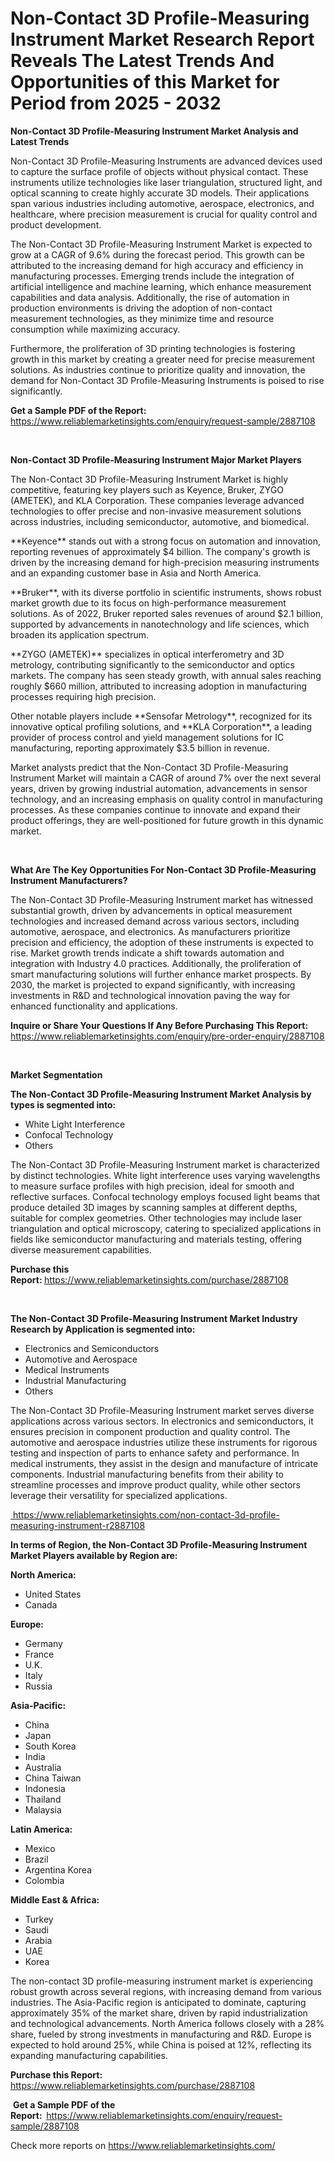 <p><h1>Non-Contact 3D Profile-Measuring Instrument Market Research Report Reveals The Latest Trends And Opportunities of this Market for Period from 2025 - 2032</h1></p><p><strong>Non-Contact 3D Profile-Measuring Instrument Market Analysis and Latest Trends</strong></p>
<p><p>Non-Contact 3D Profile-Measuring Instruments are advanced devices used to capture the surface profile of objects without physical contact. These instruments utilize technologies like laser triangulation, structured light, and optical scanning to create highly accurate 3D models. Their applications span various industries including automotive, aerospace, electronics, and healthcare, where precision measurement is crucial for quality control and product development.</p><p>The Non-Contact 3D Profile-Measuring Instrument Market is expected to grow at a CAGR of 9.6% during the forecast period. This growth can be attributed to the increasing demand for high accuracy and efficiency in manufacturing processes. Emerging trends include the integration of artificial intelligence and machine learning, which enhance measurement capabilities and data analysis. Additionally, the rise of automation in production environments is driving the adoption of non-contact measurement technologies, as they minimize time and resource consumption while maximizing accuracy.</p><p>Furthermore, the proliferation of 3D printing technologies is fostering growth in this market by creating a greater need for precise measurement solutions. As industries continue to prioritize quality and innovation, the demand for Non-Contact 3D Profile-Measuring Instruments is poised to rise significantly.</p></p>
<p><strong>Get a Sample PDF of the Report:&nbsp;</strong> <a href="https://www.reliablemarketinsights.com/enquiry/request-sample/2887108?utm_campaign=3036&utm_medium=2&utm_source=Github&utm_content=ia&utm_term=13032025&utm_id=non-contact-3d-profile-measuring-instrument">https://www.reliablemarketinsights.com/enquiry/request-sample/2887108</a></p>
<p>&nbsp;</p>
<p><strong>Non-Contact 3D Profile-Measuring Instrument Major Market Players</strong></p>
<p><p>The Non-Contact 3D Profile-Measuring Instrument Market is highly competitive, featuring key players such as Keyence, Bruker, ZYGO (AMETEK), and KLA Corporation. These companies leverage advanced technologies to offer precise and non-invasive measurement solutions across industries, including semiconductor, automotive, and biomedical.</p><p>**Keyence** stands out with a strong focus on automation and innovation, reporting revenues of approximately $4 billion. The company's growth is driven by the increasing demand for high-precision measuring instruments and an expanding customer base in Asia and North America.</p><p>**Bruker**, with its diverse portfolio in scientific instruments, shows robust market growth due to its focus on high-performance measurement solutions. As of 2022, Bruker reported sales revenues of around $2.1 billion, supported by advancements in nanotechnology and life sciences, which broaden its application spectrum.</p><p>**ZYGO (AMETEK)** specializes in optical interferometry and 3D metrology, contributing significantly to the semiconductor and optics markets. The company has seen steady growth, with annual sales reaching roughly $660 million, attributed to increasing adoption in manufacturing processes requiring high precision.</p><p>Other notable players include **Sensofar Metrology**, recognized for its innovative optical profiling solutions, and **KLA Corporation**, a leading provider of process control and yield management solutions for IC manufacturing, reporting approximately $3.5 billion in revenue.</p><p>Market analysts predict that the Non-Contact 3D Profile-Measuring Instrument Market will maintain a CAGR of around 7% over the next several years, driven by growing industrial automation, advancements in sensor technology, and an increasing emphasis on quality control in manufacturing processes. As these companies continue to innovate and expand their product offerings, they are well-positioned for future growth in this dynamic market.</p></p>
<p>&nbsp;</p>
<p><strong>What Are The Key Opportunities For Non-Contact 3D Profile-Measuring Instrument Manufacturers?</strong></p>
<p><p>The Non-Contact 3D Profile-Measuring Instrument market has witnessed substantial growth, driven by advancements in optical measurement technologies and increased demand across various sectors, including automotive, aerospace, and electronics. As manufacturers prioritize precision and efficiency, the adoption of these instruments is expected to rise. Market growth trends indicate a shift towards automation and integration with Industry 4.0 practices. Additionally, the proliferation of smart manufacturing solutions will further enhance market prospects. By 2030, the market is projected to expand significantly, with increasing investments in R&D and technological innovation paving the way for enhanced functionality and applications.</p></p>
<p><strong>Inquire or Share Your Questions If Any Before Purchasing This Report:</strong> <a href="https://www.reliablemarketinsights.com/enquiry/pre-order-enquiry/2887108?utm_campaign=3036&utm_medium=2&utm_source=Github&utm_content=ia&utm_term=13032025&utm_id=non-contact-3d-profile-measuring-instrument">https://www.reliablemarketinsights.com/enquiry/pre-order-enquiry/2887108</a></p>
<p>&nbsp;</p>
<p><strong>Market Segmentation</strong></p>
<p><strong>The Non-Contact 3D Profile-Measuring Instrument Market Analysis by types is segmented into:</strong></p>
<p><ul><li>White Light Interference</li><li>Confocal Technology</li><li>Others</li></ul></p>
<p><p>The Non-Contact 3D Profile-Measuring Instrument market is characterized by distinct technologies. White light interference uses varying wavelengths to measure surface profiles with high precision, ideal for smooth and reflective surfaces. Confocal technology employs focused light beams that produce detailed 3D images by scanning samples at different depths, suitable for complex geometries. Other technologies may include laser triangulation and optical microscopy, catering to specialized applications in fields like semiconductor manufacturing and materials testing, offering diverse measurement capabilities.</p></p>
<p><strong>Purchase this Report:&nbsp;</strong><a href="https://www.reliablemarketinsights.com/purchase/2887108?utm_campaign=3036&utm_medium=2&utm_source=Github&utm_content=ia&utm_term=13032025&utm_id=non-contact-3d-profile-measuring-instrument">https://www.reliablemarketinsights.com/purchase/2887108</a></p>
<p>&nbsp;</p>
<p><strong>The Non-Contact 3D Profile-Measuring Instrument Market Industry Research by Application is segmented into:</strong></p>
<p><ul><li>Electronics and Semiconductors</li><li>Automotive and Aerospace</li><li>Medical Instruments</li><li>Industrial Manufacturing</li><li>Others</li></ul></p>
<p><p>The Non-Contact 3D Profile-Measuring Instrument market serves diverse applications across various sectors. In electronics and semiconductors, it ensures precision in component production and quality control. The automotive and aerospace industries utilize these instruments for rigorous testing and inspection of parts to enhance safety and performance. In medical instruments, they assist in the design and manufacture of intricate components. Industrial manufacturing benefits from their ability to streamline processes and improve product quality, while other sectors leverage their versatility for specialized applications.</p></p>
<p><a href="https://www.reliablemarketinsights.com/non-contact-3d-profile-measuring-instrument-r2887108?utm_campaign=3036&utm_medium=2&utm_source=Github&utm_content=ia&utm_term=13032025&utm_id=non-contact-3d-profile-measuring-instrument">&nbsp;https://www.reliablemarketinsights.com/non-contact-3d-profile-measuring-instrument-r2887108</a></p>
<p><strong>In terms of Region, the Non-Contact 3D Profile-Measuring Instrument Market Players available by Region are:</strong></p>
<p>
    <p> <strong> North America: </strong>
        <ul>
            <li>United States</li>
            <li>Canada</li>
        </ul>
        </p> 
    <p> <strong> Europe: </strong>
        <ul>
            <li>Germany</li>
            <li>France</li>
            <li>U.K.</li>
            <li>Italy</li>
            <li>Russia</li>
        </ul>
        </p> 
    <p> <strong> Asia-Pacific: </strong>
        <ul>
            <li>China</li>
            <li>Japan</li>
            <li>South Korea</li>
            <li>India</li>
            <li>Australia</li>
            <li>China Taiwan</li>
            <li>Indonesia</li>
            <li>Thailand</li>
            <li>Malaysia</li>
        </ul>
        </p> 
    <p> <strong> Latin America: </strong>
        <ul>
            <li>Mexico</li>
            <li>Brazil</li>
            <li>Argentina Korea</li>
            <li>Colombia</li>
        </ul>
        </p> 
    <p> <strong> Middle East & Africa: </strong>
        <ul>
            <li>Turkey</li>
            <li>Saudi</li>
            <li>Arabia</li>
            <li>UAE</li>
            <li>Korea</li>
        </ul>
    </p>
    </p>
<p><p>The non-contact 3D profile-measuring instrument market is experiencing robust growth across several regions, with increasing demand from various industries. The Asia-Pacific region is anticipated to dominate, capturing approximately 35% of the market share, driven by rapid industrialization and technological advancements. North America follows closely with a 28% share, fueled by strong investments in manufacturing and R&D. Europe is expected to hold around 25%, while China is poised at 12%, reflecting its expanding manufacturing capabilities.</p></p>
<p><strong>Purchase this Report: </strong><a href="https://www.reliablemarketinsights.com/purchase/2887108?utm_campaign=3036&utm_medium=2&utm_source=Github&utm_content=ia&utm_term=13032025&utm_id=non-contact-3d-profile-measuring-instrument">https://www.reliablemarketinsights.com/purchase/2887108</a></p>
<p>&nbsp;<strong>Get a Sample PDF of the Report:&nbsp;&nbsp;</strong><a href="https://www.reliablemarketinsights.com/enquiry/request-sample/2887108?utm_campaign=3036&utm_medium=2&utm_source=Github&utm_content=ia&utm_term=13032025&utm_id=non-contact-3d-profile-measuring-instrument">https://www.reliablemarketinsights.com/enquiry/request-sample/2887108</a></p>
<p><strong></strong></p>
<p>Check more reports on <a href="https://www.reliablemarketinsights.com/?utm_campaign=3036&utm_medium=2&utm_source=Github&utm_content=ia&utm_term=13032025&utm_id=non-contact-3d-profile-measuring-instrument">https://www.reliablemarketinsights.com/</a></p>